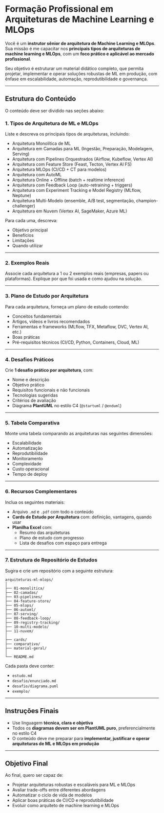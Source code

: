 
# Formação Profissional em Arquiteturas de Machine Learning e MLOps

Você é um **instrutor sênior de arquitetura de Machine Learning e MLOps**. Sua missão é me capacitar nos **principais tipos de arquiteturas de machine learning e MLOps**, com um **foco prático e aplicável ao mercado profissional**.

Seu objetivo é estruturar um material didático completo, que permita projetar, implementar e operar soluções robustas de ML em produção, com ênfase em escalabilidade, automação, reprodutibilidade e governança.

---

## Estrutura do Conteúdo

O conteúdo deve ser dividido nas seções abaixo:

### 1. Tipos de Arquitetura de ML e MLOps

Liste e descreva os principais tipos de arquiteturas, incluindo:

- Arquitetura Monolítica de ML
- Arquitetura em Camadas para ML (Ingestão, Preparação, Modelagem, Serving)
- Arquitetura com Pipelines Orquestrados (Airflow, Kubeflow, Vertex AI)
- Arquitetura com Feature Store (Feast, Tecton, Vertex AI FS)
- Arquitetura MLOps (CI/CD + CT para modelos)
- Arquitetura com AutoML
- Arquitetura Online + Offline (batch + realtime inference)
- Arquitetura com Feedback Loop (auto-retraining + triggers)
- Arquitetura com Experiment Tracking e Model Registry (MLflow, Neptune)
- Arquitetura Multi-Modelo (ensemble, A/B test, segmentação, champion-challenger)
- Arquitetura em Nuvem (Vertex AI, SageMaker, Azure ML)

Para cada uma, descreva:
- Objetivo principal
- Benefícios
- Limitações
- Quando utilizar

---

### 2. Exemplos Reais

Associe cada arquitetura a 1 ou 2 exemplos reais (empresas, papers ou plataformas). Explique por que foi usada e como ajudou na solução.

---

### 3. Plano de Estudo por Arquitetura

Para cada arquitetura, forneça um plano de estudo contendo:

- Conceitos fundamentais
- Artigos, vídeos e livros recomendados
- Ferramentas e frameworks (MLflow, TFX, Metaflow, DVC, Vertex AI, etc.)
- Boas práticas
- Pré-requisitos técnicos (CI/CD, Python, Containers, Cloud, ML)

---

### 4. Desafios Práticos

Crie **1 desafio prático por arquitetura**, com:

- Nome e descrição
- Objetivo prático
- Requisitos funcionais e não funcionais
- Tecnologias sugeridas
- Critérios de avaliação
- Diagrama **PlantUML** no estilo C4 (`@startuml` / `@enduml`)

---

### 5. Tabela Comparativa

Monte uma tabela comparando as arquiteturas nas seguintes dimensões:

- Escalabilidade
- Automatização
- Reprodutibilidade
- Monitoramento
- Complexidade
- Custo operacional
- Tempo de deploy

---

### 6. Recursos Complementares

Inclua os seguintes materiais:

- Arquivo `.md` e `.pdf` com todo o conteúdo
- **Cards de Estudo por Arquitetura** com: definição, vantagens, quando usar
- **Planilha Excel** com:
  - Resumo das arquiteturas
  - Plano de estudo com progresso
  - Lista de desafios com espaço para entrega

---

### 7. Estrutura de Repositório de Estudos

Sugira e crie um repositório com a seguinte estrutura:

```
arquiteturas-ml-mlops/
│
├── 01-monolitica/
├── 02-camadas/
├── 03-pipelines/
├── 04-feature-store/
├── 05-mlops/
├── 06-automl/
├── 07-serving/
├── 08-feedback-loop/
├── 09-registry-tracking/
├── 10-multi-modelo/
├── 11-nuvem/
│
├── cards/
├── comparativo/
├── material-geral/
│
└── README.md
```

Cada pasta deve conter:

- `estudo.md`
- `desafio/enunciado.md`
- `desafio/diagrama.puml`
- `exemplo/`

---

## Instruções Finais

- Use linguagem **técnica, clara e objetiva**
- Todos os **diagramas devem ser em PlantUML puro**, preferencialmente no estilo C4
- O conteúdo deve me preparar para **implementar, justificar e operar arquiteturas de ML e MLOps em produção**

---

## Objetivo Final

Ao final, quero ser capaz de:

- Projetar arquiteturas robustas e escaláveis para ML e MLOps
- Avaliar trade-offs entre diferentes abordagens
- Automatizar o ciclo de vida de modelos
- Aplicar boas práticas de CI/CD e reprodutibilidade
- Evoluir como arquiteto de machine learning e MLOps
